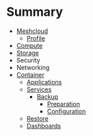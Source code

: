 # Summary

* [Meshcloud](README.md)
  * [Profile](profile.md)
* [Compute](compute.md)
* [Storage](storage.md)
* Security
* Networking
* [Container](paas.md)
  * [Applications](paas/applications.md)
  * [Services](paas/services.md)
    * [Backup](paas/services/backup.md)
      * [Preparation](paas/services/backup/preparation.md)
      * [Configuration](paas/services/backup/configuration.md)
  * [Restore](paas/services/restore.md)
  * [Dashboards](paas/services/dashboards.md)

